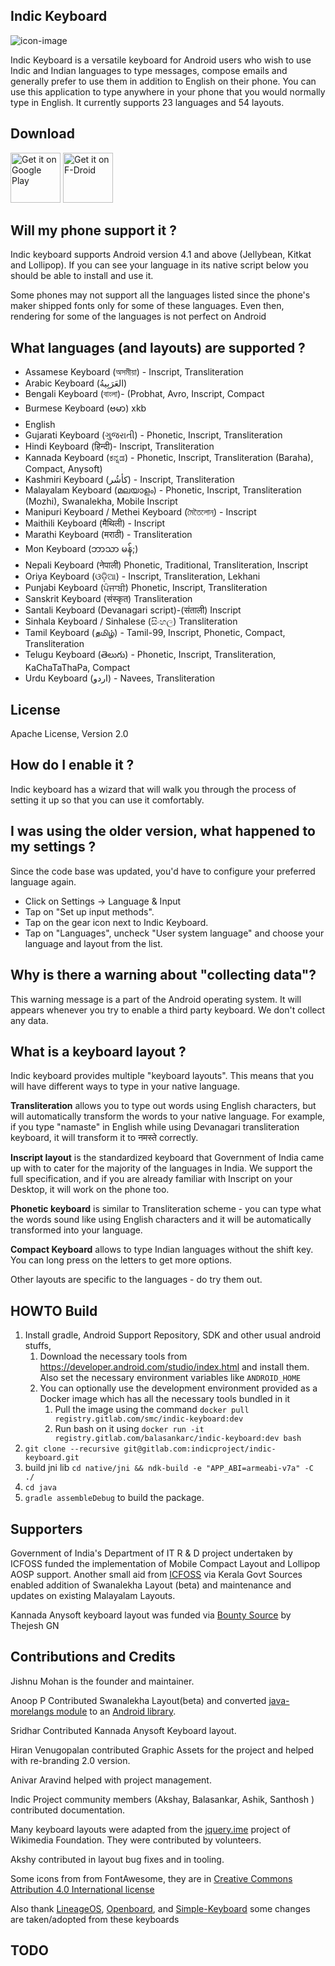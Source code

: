 ## Indic Keyboard

![icon-image](https://gitlab.com/indicproject/indic-keyboard/-/raw/master/graphic-assets/ic_launcher-playstore.png)

Indic Keyboard is a versatile keyboard for Android users who wish to use Indic and Indian languages to type messages, compose emails and generally prefer to use them in addition to English on their phone. You can use this application to type anywhere in your phone that you would normally type in English. It currently supports 23 languages and 54 layouts.

## Download

[<img src="https://play.google.com/intl/en_us/badges/images/generic/en-play-badge.png"
     alt="Get it on Google Play"
     height="80">](https://play.google.com/store/apps/details?id=org.smc.inputmethod.indic)
[<img src="https://f-droid.org/badge/get-it-on.png"
     alt="Get it on F-Droid"
     height="80">](https://f-droid.org/packages/org.smc.inputmethod.indic/)

## Will my phone support it ?

Indic keyboard supports Android version 4.1 and above (Jellybean, Kitkat and Lollipop). If you can see your language in its native script below you should be able to install and use it. 

Some phones may not support all the languages listed since the phone's maker shipped fonts only for some of these languages. Even then, rendering for some of the languages is not perfect on Android

## What languages (and layouts) are supported ?

- Assamese Keyboard (অসমীয়া) - Inscript, Transliteration
- Arabic Keyboard (العَرَبِيةُ‎‎)
- Bengali Keyboard (বাংলা)- (Probhat, Avro, Inscript, Compact
- Burmese Keyboard (ဗမာ) xkb
- English
- Gujarati Keyboard (ગુજરાતી) - Phonetic, Inscript, Transliteration
- Hindi Keyboard (हिन्दी)- Inscript, Transliteration
- Kannada Keyboard (ಕನ್ನಡ) - Phonetic, Inscript, Transliteration (Baraha), Compact, Anysoft)
- Kashmiri Keyboard (کأشُر) - Inscript, Transliteration
- Malayalam Keyboard (മലയാളം) - Phonetic, Inscript, Transliteration (Mozhi), Swanalekha, Mobile Inscript
- Manipuri Keyboard / Methei Keyboard (মৈতৈলোন্) - Inscript
- Maithili Keyboard (मैथिली)  - Inscript
- Marathi Keyboard (मराठी) - Transliteration
- Mon Keyboard (ဘာသာ မန်;)
- Nepali Keyboard (नेपाली)  Phonetic, Traditional, Transliteration, Inscript
- Oriya Keyboard (ଓଡ଼ିଆ) - Inscript, Transliteration, Lekhani
- Punjabi Keyboard (ਪੰਜਾਬੀ) Phonetic, Inscript, Transliteration
- Sanskrit Keyboard (संस्कृत) Transliteration
- Santali Keyboard (Devanagari script)-(संताली) Inscript
- Sinhala Keyboard / Sinhalese (සිංහල) Transliteration
- Tamil Keyboard (தமிழ்) - Tamil-99, Inscript, Phonetic, Compact, Transliteration
- Telugu Keyboard (తెలుగు) - Phonetic, Inscript, Transliteration, KaChaTaThaPa, Compact
- Urdu Keyboard (اردو) - Navees, Transliteration

## License 

Apache License, Version 2.0

## How do I enable it ?

Indic keyboard has a wizard that will walk you through the process of setting it up so that you can use it comfortably.

## I was using the older version, what happened to my settings ?

Since the code base was updated, you'd have to configure your preferred language again. 
- Click on Settings -> Language & Input 
- Tap on "Set up input methods".
- Tap on the gear icon next to Indic Keyboard.
- Tap on "Languages", uncheck "User system language" and choose your language and layout from the list. 


## Why is there a warning about "collecting data"?

This warning message is a part of the Android operating system. It will appears whenever you try to enable a third party keyboard. We don't collect any data.

## What is a keyboard layout ?

Indic keyboard provides multiple "keyboard layouts". This means that you will have different  ways to type in your native language.

**Transliteration** allows you to type out words using English characters, but will automatically transform the words to your native language. For example, if you type "namaste" in English while using Devanagari transliteration keyboard, it will transform it to नमस्ते correctly.

**Inscript layout** is the standardized keyboard that Government of India came up with to cater for the majority of the languages in India. We support the full specification, and if you are already familiar with Inscript on your Desktop, it will work on the phone too.

**Phonetic keyboard** is similar to Transliteration scheme - you can type what the words sound like using English characters and it will be automatically transformed into your language.

**Compact Keyboard** allows to type Indian languages without the shift key. You can long press on the letters to get more options.

Other layouts are specific to the languages - do try them out.

## HOWTO Build
1. Install gradle, Android Support Repository, SDK and other usual android stuffs, 
    1. Download the necessary tools from https://developer.android.com/studio/index.html and install them. Also set the necessary environment variables like `ANDROID_HOME`
    1. You can optionally use the development environment provided as a Docker image which has all the necessary tools bundled in it
        1. Pull the image using the command `docker pull registry.gitlab.com/smc/indic-keyboard:dev`
        2. Run bash on it using `docker run -it registry.gitlab.com/balasankarc/indic-keyboard:dev bash`
1. `git clone --recursive git@gitlab.com:indicproject/indic-keyboard.git`
1. build jni lib `cd native/jni && ndk-build -e "APP_ABI=armeabi-v7a" -C ./`
1. `cd java`
1. `gradle assembleDebug` to build the package.

## Supporters

Government of India's Department of IT R & D project undertaken by ICFOSS funded the implementation of Mobile Compact Layout and Lollipop AOSP support. Another small aid from <a href=http://icfoss.in>ICFOSS</a> via Kerala Govt Sources enabled  addition of Swanalekha Layout (beta) and maintenance and updates on existing Malayalam Layouts.

Kannada Anysoft keyboard layout was funded via [Bounty Source](https://www.bountysource.com/issues/3406116-anysoft-like-kannada-inscript-keyboard-15) by Thejesh GN

## Contributions and Credits

Jishnu Mohan is the founder and maintainer.

Anoop P Contributed Swanalekha Layout(beta) and converted [java-morelangs  module](https://github.com/androidtweak/java-morelangs) to an [Android library](https://gitlab.com/smc/android-ime).

Sridhar Contributed Kannada Anysoft Keyboard layout.

Hiran Venugopalan contributed Graphic Assets for the project and helped with re-branding 2.0 version.

Anivar Aravind helped with project management.

Indic Project community members (Akshay, Balasankar, Ashik, Santhosh ) contributed documentation.

Many keyboard layouts were adapted from the [jquery.ime](https://github.com/wikimedia/jquery.ime) project of Wikimedia Foundation. They were contributed by volunteers.

Akshy contributed in layout bug fixes and in tooling.

Some icons from from FontAwesome, they are in [Creative Commons Attribution 4.0 International license](https://fontawesome.com/license)

Also thank [LineageOS](https://review.lineageos.org/c/LineageOS/android_packages_inputmethods_LatinIME/), [Openboard](https://github.com/dslul/openboard/), and [Simple-Keyboard](https://github.com/rkkr/simple-keyboard) some changes are taken/adopted from these keyboards

## TODO
